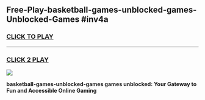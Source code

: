 
## Free-Play-basketball-games-unblocked-games-Unblocked-Games #inv4a
<h3>
<a href="https://news.freeplayer.one?title=basketball-games-unblocked-games&ref=8M">CLICK TO PLAY</a></h3>
<hr>

<h3>
<a href="https://news.freeplayer.one?title=basketball-games-unblocked-games&ref=8M">CLICK 2 PLAY</a>
  
</h3>

<a href="https://news.freeplayer.one?title=basketball-games-unblocked-games&ref=8M"><img src="https://clearcache.store/games.png"></a>


**basketball-games-unblocked-games games unblocked: Your Gateway to Fun and Accessible Online Gaming**
